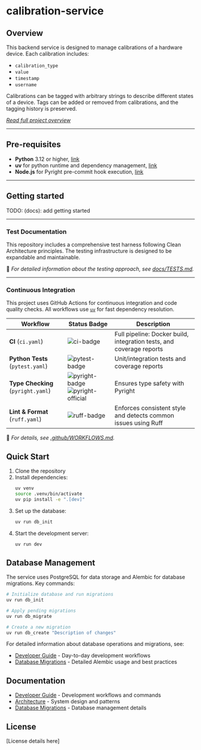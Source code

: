# calibration-service

## Overview

This backend service is designed to manage calibrations of a hardware device. Each calibration includes:

- `calibration_type`
- `value`
- `timestamp`
- `username`

Calibrations can be tagged with arbitrary strings to describe different states of a device. Tags can be added or removed
from calibrations, and the tagging history is preserved.

_[Read full project overview](docs/PROJECT.md)_

---

## Pre-requisites

- **Python** 3.12 or higher, [link][python]
- **uv** for python runtime and dependency management, [link][uv]
- **Node.js** for Pyright pre-commit hook execution, [link][pyright]

---

## Getting started

TODO: (docs): add getting started

---

### Test Documentation

This repository includes a comprehensive test harness following Clean Architecture principles.
The testing infrastructure is designed to be expandable and maintainable.

🧠 _For detailed information about the testing approach, see [docs/TESTS.md](docs/TESTS.md)._

---

### Continuous Integration

This project uses GitHub Actions for continuous integration and code quality checks.
All workflows use [`uv`][uv] for fast dependency resolution.

| Workflow                           | Status Badge                         | Description                                                          |
|------------------------------------|--------------------------------------|----------------------------------------------------------------------|
| **CI** (`ci.yaml`)                 | ![ci-badge]                          | Full pipeline: Docker build, integration tests, and coverage reports |
| **Python Tests** (`pytest.yaml`)   | ![pytest-badge]                      | Unit/integration tests and coverage reports                          |
| **Type Checking** (`pyright.yaml`) | ![pyright-badge] ![pyright-official] | Ensures type safety with Pyright                                     |
| **Lint & Format** (`ruff.yaml`)    | ![ruff-badge]                        | Enforces consistent style and detects common issues using Ruff       |

🧠 _For details, see [.github/WORKFLOWS.md](.github/WORKFLOWS.md)._

<!-- Badge references -->

[ci-badge]: https://github.com/el-besto/calibration-service/actions/workflows/ci.yaml/badge.svg

[pytest-badge]: https://github.com/el-besto/calibration-service/actions/workflows/pytest.yaml/badge.svg

[pyright-badge]: https://github.com/el-besto/calibration-service/actions/workflows/pyright.yaml/badge.svg

[pyright-official]: https://microsoft.github.io/pyright/img/pyright_badge.svg

[ruff-badge]: https://github.com/el-besto/calibration-service/actions/workflows/ruff.yaml/badge.svg

<!-- link helpers below -->

[python]: https://www.python.org/downloads/

[uv]: https://docs.astral.sh/uv/

[pyright]: https://microsoft.github.io/pyright/#/installation

## Quick Start

1. Clone the repository
2. Install dependencies:
   ```bash
   uv venv
   source .venv/bin/activate
   uv pip install -e ".[dev]"
   ```
3. Set up the database:
   ```bash
   uv run db_init
   ```
4. Start the development server:
   ```bash
   uv run dev
   ```

## Database Management

The service uses PostgreSQL for data storage and Alembic for database migrations. Key commands:

```bash
# Initialize database and run migrations
uv run db_init

# Apply pending migrations
uv run db_migrate

# Create a new migration
uv run db_create "Description of changes"
```

For detailed information about database operations and migrations, see:
- [Developer Guide](docs/DEVELOPER.md) - Day-to-day development workflows
- [Database Migrations](alembic/README.md) - Detailed Alembic usage and best practices

## Documentation

- [Developer Guide](docs/DEVELOPER.md) - Development workflows and commands
- [Architecture](docs/ARCHITECTURE.md) - System design and patterns
- [Database Migrations](alembic/README.md) - Database management details

## License

[License details here]

